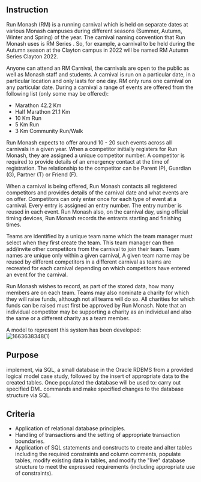 ## Instruction

Run Monash (RM) is a running carnival which is held on separate dates at various Monash
campuses during different seasons (Summer, Autumn, Winter and Spring) of the year. The
carnival naming convention that Run Monash uses is RM <season name> Series <campus
name> <year>. So, for example, a carnival to be held during the Autumn season at the
Clayton campus in 2022 will be named RM Autumn Series Clayton 2022.
  
Anyone can attend an RM Carnival, the carnivals are open to the public as well as Monash
staff and students. A carnival is run on a particular date, in a particular location and only
lasts for one day. RM only runs one carnival on any particular date. During a carnival a range
of events are offered from the following list (only some may be offered):
* Marathon 42.2 Km
* Half Marathon 21.1 Km
* 10 Km Run
* 5 Km Run
* 3 Km Community Run/Walk
  
Run Monash expects to offer around 10 - 20 such events across all carnivals in a given year.
When a competitor initially registers for Run Monash, they are assigned a unique competitor
number. A competitor is required to provide details of an emergency contact at the time of
registration. The relationship to the competitor can be Parent (P), Guardian (G), Partner (T)
or Friend (F).
  
When a carnival is being offered, Run Monash contacts all registered competitors and
provides details of the carnival date and what events are on offer. Competitors can only
enter once for each type of event at a carnival. Every entry is assigned an entry number. The
entry number is reused in each event. Run Monash also, on the carnival day, using official
timing devices, Run Monash records the entrants starting and finishing times.
  
Teams are identified by a unique team name which the team manager must select when
they first create the team. This team manager can then add/invite other competitors from the
carnival to join their team. Team names are unique only within a given carnival, A given team
name may be reused by different competitors in a different carnival as teams are recreated
for each carnival depending on which competitors have entered an event for the carnival.
  
Run Monash wishes to record, as part of the stored data, how many members are on each
team. Teams may also nominate a charity for which they will raise funds, although not all
teams will do so. All charities for which funds can be raised must first be approved by Run
Monash. Note that an individual competitor may be supporting a charity as an individual and
also the same or a different charity as a team member.

A model to represent this system has been developed:  
![1663638348(1)](https://user-images.githubusercontent.com/93886913/191149182-9103469a-598c-4fc4-b0c7-26ba4d3427ca.jpg)

## Purpose

implement, via SQL, a small database in the Oracle
RDBMS from a provided logical model case study, followed by the insert of
appropriate data to the created tables. Once populated the database will be used
to: carry out specified DML commands and make specified changes to the
database structure via SQL.

## Criteria

* Application of relational database principles.
* Handling of transactions and the setting of appropriate transaction
boundaries.
* Application of SQL statements and constructs to create and alter tables
including the required constraints and column comments, populate tables,
modify existing data in tables, and modify the "live" database structure to
meet the expressed requirements (including appropriate use of
constraints).

